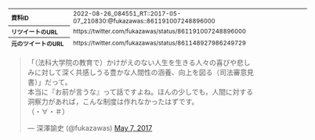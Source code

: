 <table style="font-size: 9pt; width: 610px; margin-bottom: 20px; height: 80px;">
<tbody>
    <tr>
        <th align=left>資料ID</th>
        <td align=left>2022-08-26_084551_RT::2017-05-07_210830:@fukazawas::861191007248896000</td>
    </tr>
    <tr>
        <th align=left>リツイートのURL</th>
        <td align=left>https://twitter.com/fukazawas/status/861191007248896000</td>
    </tr>
    <tr>
        <th align=left>元のツイートのURL</th>
        <td align=left>https://twitter.com/fukazawas/status/861148927986249729</td>
    </tr>
    <tr>
        <th align=left>リツイートしたアカウント</th>
        <td align=left>@fukazawas</td>
    </tr>
    <tr>
        <th align=left>元のツイートのアカウント</th>
        <td align=left>@fukazawas</td>
    </tr>
    <tr>
        <th align=left>リツイートしたユーザ名</th>
        <td align=left>深澤諭史</td>
    </tr>
    <tr>
        <th align=left>元のツイートのユーザ名</th>
        <td align=left>深澤諭史</td>
    </tr>
    <tr>
        <th align=left>ツイートの記録日時</th>
        <td align=left>2022-08-26_084551_</td>
    </tr>
</tbody>
</table>
<blockquote class="twitter-tweet" data-width="450"  data-lang="ja"><p lang="ja" dir="ltr">「（法科大学院の教育で）かけがえのない人生を生きる人々の喜びや悲しみに対して深く共感しうる豊かな人間性の涵養、向上を図る（司法審意見書）」だって。<br>本当に『お前が言うな』って話ですよね。ほんの少しでも，人間に対する洞察力があれば，こんな制度は作れなかったはずです。<br>（・∀・＃）</p>&mdash; 深澤諭史 (@fukazawas) <a href="https://twitter.com/fukazawas/status/861148927986249729?ref_src=twsrc%5Etfw">May 7, 2017</a></blockquote>
<script async src="https://platform.twitter.com/widgets.js" charset="utf-8"></script>



